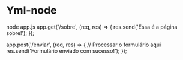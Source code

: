 # Yml-node
node app.js
app.get('/sobre', (req, res) => {
  res.send('Essa é a página sobre!');
});

app.post('/enviar', (req, res) => {
  // Processar o formulário aqui
  res.send('Formulário enviado com sucesso!');
});
